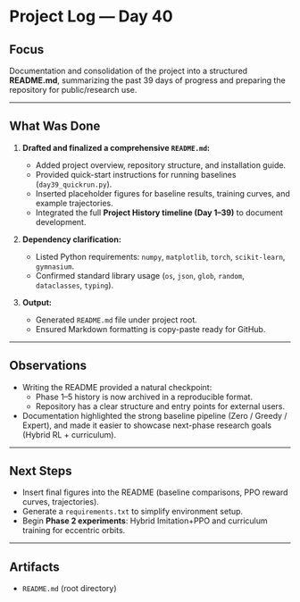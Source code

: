 # Project Log — Day 40

## Focus
Documentation and consolidation of the project into a structured **README.md**, summarizing the past 39 days of progress and preparing the repository for public/research use.

---

## What Was Done
1. **Drafted and finalized a comprehensive `README.md`:**
   - Added project overview, repository structure, and installation guide.
   - Provided quick-start instructions for running baselines (`day39_quickrun.py`).
   - Inserted placeholder figures for baseline results, training curves, and example trajectories.
   - Integrated the full **Project History timeline (Day 1–39)** to document development.

2. **Dependency clarification:**
   - Listed Python requirements: `numpy`, `matplotlib`, `torch`, `scikit-learn`, `gymnasium`.
   - Confirmed standard library usage (`os`, `json`, `glob`, `random`, `dataclasses`, `typing`).

3. **Output:**
   - Generated `README.md` file under project root.
   - Ensured Markdown formatting is copy-paste ready for GitHub.

---

## Observations
- Writing the README provided a natural checkpoint:  
  - Phase 1–5 history is now archived in a reproducible format.  
  - Repository has a clear structure and entry points for external users.  
- Documentation highlighted the strong baseline pipeline (Zero / Greedy / Expert), and made it easier to showcase next-phase research goals (Hybrid RL + curriculum).

---

## Next Steps
- Insert final figures into the README (baseline comparisons, PPO reward curves, trajectories).  
- Generate a `requirements.txt` to simplify environment setup.  
- Begin **Phase 2 experiments**: Hybrid Imitation+PPO and curriculum training for eccentric orbits.

---

## Artifacts
- `README.md` (root directory)
